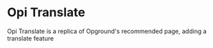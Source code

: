 # Opi Translate

Opi Translate is a replica of Opground's recommended page, adding a translate feature
